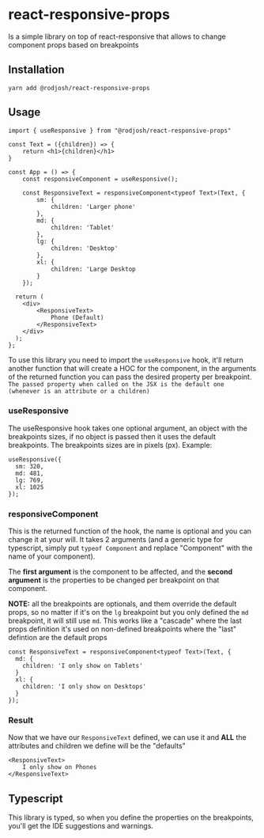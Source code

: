# react-responsive-props

Is a simple library on top of react-responsive that allows to change component props based on breakpoints

## Installation

```
yarn add @rodjosh/react-responsive-props
```

## Usage

```
import { useResponsive } from "@rodjosh/react-responsive-props"

const Text = ({children}) => {
    return <h1>{children}</h1>
}

const App = () => {
    const responsiveComponent = useResponsive();
    
    const ResponsiveText = responsiveComponent<typeof Text>(Text, {
        sm: {
            children: 'Larger phone'
        },
        md: {
            children: 'Tablet'
        },
        lg: {
            children: 'Desktop'        
        },
        xl: {
            children: 'Large Desktop
        }
    });

  return (
    <div>
        <ResponsiveText>
            Phone (Default)
        </ResponsiveText>
    </div>
  );
};
```

To use this library you need to import the `useResponsive` hook, it'll return another function that will create a HOC for the component, in the arguments of the returned function you can pass the desired property per breakpoint. `The passed property when called on the JSX is the default one (whenever is an attribute or a children)`

### useResponsive

The useResponsive hook takes one optional argument, an object with the breakpoints sizes, if no object is passed then it uses the default breakpoints. The breakpoints sizes are in pixels (px). Example:

``` 
useResponsive({
  sm: 320,
  md: 481,
  lg: 769,
  xl: 1025
});
```

### responsiveComponent

This is the returned function of the hook, the name is optional and you can change it at your will. It takes 2 arguments (and a generic type for typescript, simply put `typeof Component` and replace "Component" with the name of your component).

The **first argument** is the component to be affected, and the **second argument** is the properties to be changed per breakpoint on that component.

**NOTE:** all the breakpoints are optionals, and them override the default props, so no matter if it's on the `lg` breakpoint but you only defined the `md` breakpoint, it will still use `md`. This works like a "cascade" where the last props definition it's used on non-defined breakpoints where the "last" defintion are the default props

```
const ResponsiveText = responsiveComponent<typeof Text>(Text, {
  md: {
    children: 'I only show on Tablets'
  }
  xl: {
    children: 'I only show on Desktops'
  }
}); 
```

### Result

Now that we have our `ResponsiveText` defined, we can use it and **ALL** the attributes and children we define will be the "defaults"

```
<ResponsiveText>
    I only show on Phones
</ResponsiveText>
```

## Typescript

This library is typed, so when you define the properties on the breakpoints, you'll get the IDE suggestions and warnings.
